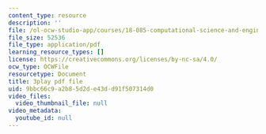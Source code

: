 ```yaml
---
content_type: resource
description: ''
file: /ol-ocw-studio-app/courses/18-085-computational-science-and-engineering-i-fall-2008/9bbc66c9a2b85d2de43dd91f507314d0_aGnegoNe8Xo.pdf
file_size: 52536
file_type: application/pdf
learning_resource_types: []
license: https://creativecommons.org/licenses/by-nc-sa/4.0/
ocw_type: OCWFile
resourcetype: Document
title: 3play pdf file
uid: 9bbc66c9-a2b8-5d2d-e43d-d91f507314d0
video_files:
  video_thumbnail_file: null
video_metadata:
  youtube_id: null
---
```

